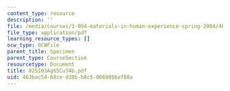 ```yaml
---
content_type: resource
description: ''
file: /media/courses/3-094-materials-in-human-experience-spring-2004/463bac54b8ced38bb8c50069056ef88a_02SI03Ag65Cu34b.pdf
file_type: application/pdf
learning_resource_types: []
ocw_type: OCWFile
parent_title: Specimen
parent_type: CourseSection
resourcetype: Document
title: 02SI03Ag65Cu34b.pdf
uid: 463bac54-b8ce-d38b-b8c5-0069056ef88a
---
```


